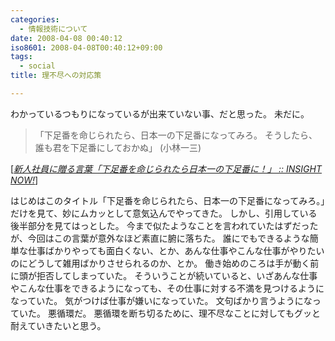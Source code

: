 ```yaml
---
categories:
  - 情報技術について
date: 2008-04-08 00:40:12
iso8601: 2008-04-08T00:40:12+09:00
tags:
  - social
title: 理不尽への対応策

---
```


わかっているつもりになっているが出来ていない事、だと思った。
未だに。

<blockquote cite="http://www.insightnow.jp/article/1137" title="Source: 新人社員に贈る言葉「下足番を命じられたら日本一の下足番に！」 :: INSIGHT NOW!; Accessed Date: 3/28/2008" class="blockquote">
「下足番を命じられたら、日本一の下足番になってみろ。
そうしたら、誰も君を下足番にしておかぬ」
(小林一三)
</blockquote>
<div class="cite"> [<cite><a href="http://www.insightnow.jp/article/1137">新人社員に贈る言葉「下足番を命じられたら日本一の下足番に！」 :: INSIGHT NOW!</a></cite>] </div>

はじめはこのタイトル「下足番を命じられたら、日本一の下足番になってみろ。」だけを見て、妙にムカッとして意気込んでやってきた。
しかし、引用している後半部分を見てはっとした。
今まで似たようなことを言われていたはずだったが、今回はこの言葉が意外なほど素直に腑に落ちた。
誰にでもできるような簡単な仕事ばかりやっても面白くない、とか、あんな仕事やこんな仕事がやりたいのにどうして雑用ばかりさせられるのか、とか。
働き始めのころは手が動く前に頭が拒否してしまっていた。
そういうことが続いていると、いざあんな仕事やこんな仕事をできるようになっても、その仕事に対する不満を見つけるようになっていた。
気がつけば仕事が嫌いになっていた。
文句ばかり言うようになっていた。
悪循環だ。
悪循環を断ち切るために、理不尽なことに対してもグッと耐えていきたいと思う。
